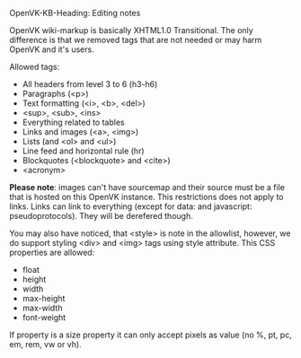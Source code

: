 OpenVK-KB-Heading: Editing notes

OpenVK wiki-markup is basically XHTML1.0 Transitional. The only difference is that we removed tags that are not needed or may harm OpenVK and it's users.

Allowed tags:
* All headers from level 3 to 6 (h3-h6)
* Paragraphs (&lt;p&gt;)
* Text formatting (&lt;i&gt;, &lt;b&gt;, &lt;del&gt;)
* &lt;sup&gt;, &lt;sub&gt;, &lt;ins&gt;
* Everything related to tables
* Links and images (&lt;a&gt;, &lt;img&gt;)
* Lists (and &lt;ol&gt; and &lt;ul&gt;)
* Line feed and horizontal rule (hr)
* Blockquotes (&lt;blockquote&gt; and &lt;cite&gt;)
* &lt;acronym&gt;

**Please note**: images can't have sourcemap and their source must be a file that is hosted on this OpenVK instance. This restrictions does not apply to links. Links can link to everything (except for data: and javascript: pseudoprotocols). They will be derefered though.

You may also have noticed, that &lt;style&gt; is note in the allowlist, however, we do support styling &lt;div&gt; and &lt;img&gt; tags using style attribute. This CSS properties are allowed:
* float
* height
* width
* max-height
* max-width
* font-weight

If property is a size property it can only accept pixels as value (no %, pt, pc, em, rem, vw or vh).

